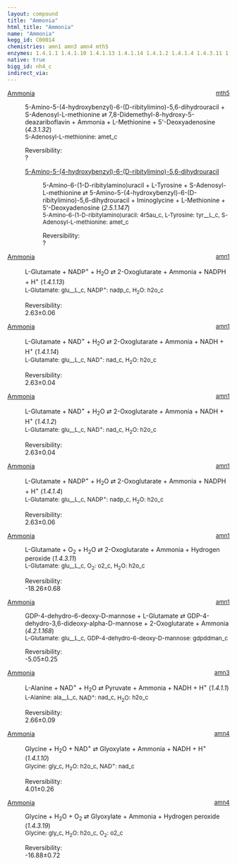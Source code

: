 ```yaml
---
layout: compound
title: "Ammonia"
html_title: "Ammonia"
name: "Ammonia"
kegg_id: C00014
chemistries: amn1 amn3 amn4 mth5
enzymes: 1.4.1.1 1.4.1.10 1.4.1.13 1.4.1.14 1.4.1.2 1.4.1.4 1.4.3.11 1.4.3.19 4.2.1.168 4.3.1.32
native: true
bigg_id: nh4_c
indirect_via:
---
```

<dl><dt class="rs-product"><a class="link-dark" data-bs-html="true" data-bs-title="KEGG: C00014" data-bs-toggle="tooltip" href="{{ site.url }}{{ site.baseurl }}/compounds/C00014">Ammonia</a><span style="float: right; max-width: 40%"><a class="link-dark opacity-50" href="{{ site.url }}{{ site.baseurl }}/chemistries/mth5" style="font-size: small; word-wrap: anywhere;">mth5</a></span></dt><dd><p>5-Amino-5-(4-hydroxybenzyl)-6-(D-ribitylimino)-5,6-dihydrouracil + S-Adenosyl-L-methionine ⇄ 7,8-Didemethyl-8-hydroxy-5-deazariboflavin + Ammonia + L-Methionine + 5'-Deoxyadenosine (<i>4.3.1.32</i>)<br/><span style="font-size: small;"><span data-bs-html="true" data-bs-title="KEGG: C00019" data-bs-toggle="tooltip">S-Adenosyl-L-methionine</span>: amet_c</span><br/><div class="reversibility_info">Reversibility: <div class="progress"><div aria-valuemax="100" aria-valuemin="0" aria-valuenow="0" class="progress-bar bg-light" role="progressbar" style="width: 100%"></div></div><span>?</span><div class="progress"><div aria-valuemax="10" aria-valuemin="0" aria-valuenow="0" class="progress-bar bg-light" role="progressbar" style="width: 100%"></div></div></div></p><dl><dt><a class="link-dark" data-bs-html="true" data-bs-title="KEGG: C21971" data-bs-toggle="tooltip" href="{{ site.url }}{{ site.baseurl }}/compounds/C21971">5-Amino-5-(4-hydroxybenzyl)-6-(D-ribitylimino)-5,6-dihydrouracil</a><span style="float: right; max-width: 40%"><a class="link-dark opacity-50" href="{{ site.url }}{{ site.baseurl }}/chemistries/None" style="font-size: small; word-wrap: anywhere;"></a></span></dt><dd><p>5-Amino-6-(1-D-ribitylamino)uracil + L-Tyrosine + S-Adenosyl-L-methionine ⇄ 5-Amino-5-(4-hydroxybenzyl)-6-(D-ribitylimino)-5,6-dihydrouracil + Iminoglycine + L-Methionine + 5'-Deoxyadenosine (<i>2.5.1.147</i>)<br/><span style="font-size: small;"><span data-bs-html="true" data-bs-title="KEGG: C04732" data-bs-toggle="tooltip">5-Amino-6-(1-D-ribitylamino)uracil</span>: 4r5au_c, <span data-bs-html="true" data-bs-title="KEGG: C00082" data-bs-toggle="tooltip">L-Tyrosine</span>: tyr__L_c, <span data-bs-html="true" data-bs-title="KEGG: C00019" data-bs-toggle="tooltip">S-Adenosyl-L-methionine</span>: amet_c</span><br/><div class="reversibility_info">Reversibility: <div class="progress"><div aria-valuemax="100" aria-valuemin="0" aria-valuenow="0" class="progress-bar bg-light" role="progressbar" style="width: 100%"></div></div><span>?</span><div class="progress"><div aria-valuemax="10" aria-valuemin="0" aria-valuenow="0" class="progress-bar bg-light" role="progressbar" style="width: 100%"></div></div></div></p><dl></dl></dd></dl></dd></dl><dl><dt class="rs-product"><a class="link-dark" data-bs-html="true" data-bs-title="KEGG: C00014" data-bs-toggle="tooltip" href="{{ site.url }}{{ site.baseurl }}/compounds/C00014">Ammonia</a><span style="float: right; max-width: 40%"><a class="link-dark opacity-50" href="{{ site.url }}{{ site.baseurl }}/chemistries/amn1" style="font-size: small; word-wrap: anywhere;">amn1</a></span></dt><dd><p>L-Glutamate + NADP<sup>+</sup> + H<sub>2</sub>O ⇄ 2-Oxoglutarate + Ammonia + NADPH + H<sup>+</sup> (<i>1.4.1.13</i>)<br/><span style="font-size: small;"><span data-bs-html="true" data-bs-title="KEGG: C00025" data-bs-toggle="tooltip">L-Glutamate</span>: glu__L_c, <span data-bs-html="true" data-bs-title="KEGG: C00006" data-bs-toggle="tooltip">NADP<sup>+</sup></span>: nadp_c, <span data-bs-html="true" data-bs-title="KEGG: C00001" data-bs-toggle="tooltip">H<sub>2</sub>O</span>: h2o_c</span><br/><div class="reversibility_info">Reversibility: <div class="progress"><div aria-valuemax="100" aria-valuemin="0" aria-valuenow="0" class="progress-bar bg-success" role="progressbar" style="width: 0%"></div></div><span>2.63±0.06</span><div class="progress"><div aria-valuemax="10" aria-valuemin="0" aria-valuenow="2.6320330451357945" class="progress-bar bg-danger" role="progressbar" style="width: 26.32%"></div><div aria-valuemax="10" aria-valuemin="0" aria-valuenow="2.6320330451357945" class="progress-bar bg-warning" role="progressbar" style="width: 0.60%"></div></div></div></p><dl></dl></dd></dl><dl><dt class="rs-product"><a class="link-dark" data-bs-html="true" data-bs-title="KEGG: C00014" data-bs-toggle="tooltip" href="{{ site.url }}{{ site.baseurl }}/compounds/C00014">Ammonia</a><span style="float: right; max-width: 40%"><a class="link-dark opacity-50" href="{{ site.url }}{{ site.baseurl }}/chemistries/amn1" style="font-size: small; word-wrap: anywhere;">amn1</a></span></dt><dd><p>L-Glutamate + NAD<sup>+</sup> + H<sub>2</sub>O ⇄ 2-Oxoglutarate + Ammonia + NADH + H<sup>+</sup> (<i>1.4.1.14</i>)<br/><span style="font-size: small;"><span data-bs-html="true" data-bs-title="KEGG: C00025" data-bs-toggle="tooltip">L-Glutamate</span>: glu__L_c, <span data-bs-html="true" data-bs-title="KEGG: C00003" data-bs-toggle="tooltip">NAD<sup>+</sup></span>: nad_c, <span data-bs-html="true" data-bs-title="KEGG: C00001" data-bs-toggle="tooltip">H<sub>2</sub>O</span>: h2o_c</span><br/><div class="reversibility_info">Reversibility: <div class="progress"><div aria-valuemax="100" aria-valuemin="0" aria-valuenow="0" class="progress-bar bg-success" role="progressbar" style="width: 0%"></div></div><span>2.63±0.04</span><div class="progress"><div aria-valuemax="10" aria-valuemin="0" aria-valuenow="2.63168689207535" class="progress-bar bg-danger" role="progressbar" style="width: 26.32%"></div><div aria-valuemax="10" aria-valuemin="0" aria-valuenow="2.63168689207535" class="progress-bar bg-warning" role="progressbar" style="width: 0.45%"></div></div></div></p><dl></dl></dd></dl><dl><dt class="rs-product"><a class="link-dark" data-bs-html="true" data-bs-title="KEGG: C00014" data-bs-toggle="tooltip" href="{{ site.url }}{{ site.baseurl }}/compounds/C00014">Ammonia</a><span style="float: right; max-width: 40%"><a class="link-dark opacity-50" href="{{ site.url }}{{ site.baseurl }}/chemistries/amn1" style="font-size: small; word-wrap: anywhere;">amn1</a></span></dt><dd><p>L-Glutamate + NAD<sup>+</sup> + H<sub>2</sub>O ⇄ 2-Oxoglutarate + Ammonia + NADH + H<sup>+</sup> (<i>1.4.1.2</i>)<br/><span style="font-size: small;"><span data-bs-html="true" data-bs-title="KEGG: C00025" data-bs-toggle="tooltip">L-Glutamate</span>: glu__L_c, <span data-bs-html="true" data-bs-title="KEGG: C00003" data-bs-toggle="tooltip">NAD<sup>+</sup></span>: nad_c, <span data-bs-html="true" data-bs-title="KEGG: C00001" data-bs-toggle="tooltip">H<sub>2</sub>O</span>: h2o_c</span><br/><div class="reversibility_info">Reversibility: <div class="progress"><div aria-valuemax="100" aria-valuemin="0" aria-valuenow="0" class="progress-bar bg-success" role="progressbar" style="width: 0%"></div></div><span>2.63±0.04</span><div class="progress"><div aria-valuemax="10" aria-valuemin="0" aria-valuenow="2.63168689207535" class="progress-bar bg-danger" role="progressbar" style="width: 26.32%"></div><div aria-valuemax="10" aria-valuemin="0" aria-valuenow="2.63168689207535" class="progress-bar bg-warning" role="progressbar" style="width: 0.45%"></div></div></div></p><dl></dl></dd></dl><dl><dt class="rs-product"><a class="link-dark" data-bs-html="true" data-bs-title="KEGG: C00014" data-bs-toggle="tooltip" href="{{ site.url }}{{ site.baseurl }}/compounds/C00014">Ammonia</a><span style="float: right; max-width: 40%"><a class="link-dark opacity-50" href="{{ site.url }}{{ site.baseurl }}/chemistries/amn1" style="font-size: small; word-wrap: anywhere;">amn1</a></span></dt><dd><p>L-Glutamate + NADP<sup>+</sup> + H<sub>2</sub>O ⇄ 2-Oxoglutarate + Ammonia + NADPH + H<sup>+</sup> (<i>1.4.1.4</i>)<br/><span style="font-size: small;"><span data-bs-html="true" data-bs-title="KEGG: C00025" data-bs-toggle="tooltip">L-Glutamate</span>: glu__L_c, <span data-bs-html="true" data-bs-title="KEGG: C00006" data-bs-toggle="tooltip">NADP<sup>+</sup></span>: nadp_c, <span data-bs-html="true" data-bs-title="KEGG: C00001" data-bs-toggle="tooltip">H<sub>2</sub>O</span>: h2o_c</span><br/><div class="reversibility_info">Reversibility: <div class="progress"><div aria-valuemax="100" aria-valuemin="0" aria-valuenow="0" class="progress-bar bg-success" role="progressbar" style="width: 0%"></div></div><span>2.63±0.06</span><div class="progress"><div aria-valuemax="10" aria-valuemin="0" aria-valuenow="2.6320330451357945" class="progress-bar bg-danger" role="progressbar" style="width: 26.32%"></div><div aria-valuemax="10" aria-valuemin="0" aria-valuenow="2.6320330451357945" class="progress-bar bg-warning" role="progressbar" style="width: 0.60%"></div></div></div></p><dl></dl></dd></dl><dl><dt class="rs-product"><a class="link-dark" data-bs-html="true" data-bs-title="KEGG: C00014" data-bs-toggle="tooltip" href="{{ site.url }}{{ site.baseurl }}/compounds/C00014">Ammonia</a><span style="float: right; max-width: 40%"><a class="link-dark opacity-50" href="{{ site.url }}{{ site.baseurl }}/chemistries/amn1" style="font-size: small; word-wrap: anywhere;">amn1</a></span></dt><dd><p>L-Glutamate + O<sub>2</sub> + H<sub>2</sub>O ⇄ 2-Oxoglutarate + Ammonia + Hydrogen peroxide (<i>1.4.3.11</i>)<br/><span style="font-size: small;"><span data-bs-html="true" data-bs-title="KEGG: C00025" data-bs-toggle="tooltip">L-Glutamate</span>: glu__L_c, <span data-bs-html="true" data-bs-title="KEGG: C00007" data-bs-toggle="tooltip">O<sub>2</sub></span>: o2_c, <span data-bs-html="true" data-bs-title="KEGG: C00001" data-bs-toggle="tooltip">H<sub>2</sub>O</span>: h2o_c</span><br/><div class="reversibility_info">Reversibility: <div class="progress" style="flex-direction: row-reverse;"><div aria-valuemax="10" aria-valuemin="0" aria-valuenow="-18.255170013611455" class="progress-bar bg-success" role="progressbar" style="width: 182.55%"></div></div><span>-18.26±0.68</span><div class="progress"><div aria-valuemax="10" aria-valuemin="0" aria-valuenow="-18.255170013611455" class="progress-bar bg-danger" role="progressbar" style="width: 0%"></div></div></div></p><dl></dl></dd></dl><dl><dt class="rs-product"><a class="link-dark" data-bs-html="true" data-bs-title="KEGG: C00014" data-bs-toggle="tooltip" href="{{ site.url }}{{ site.baseurl }}/compounds/C00014">Ammonia</a><span style="float: right; max-width: 40%"><a class="link-dark opacity-50" href="{{ site.url }}{{ site.baseurl }}/chemistries/amn1" style="font-size: small; word-wrap: anywhere;">amn1</a></span></dt><dd><p>GDP-4-dehydro-6-deoxy-D-mannose + L-Glutamate ⇄ GDP-4-dehydro-3,6-dideoxy-alpha-D-mannose + 2-Oxoglutarate + Ammonia (<i>4.2.1.168</i>)<br/><span style="font-size: small;"><span data-bs-html="true" data-bs-title="KEGG: C00025" data-bs-toggle="tooltip">L-Glutamate</span>: glu__L_c, <span data-bs-html="true" data-bs-title="KEGG: C01222" data-bs-toggle="tooltip">GDP-4-dehydro-6-deoxy-D-mannose</span>: gdpddman_c</span><br/><div class="reversibility_info">Reversibility: <div class="progress" style="flex-direction: row-reverse;"><div aria-valuemax="10" aria-valuemin="0" aria-valuenow="-5.045453077027561" class="progress-bar bg-success" role="progressbar" style="width: 50.45%"></div><div aria-valuemax="10" aria-valuemin="0" aria-valuenow="-5.045453077027561" class="progress-bar bg-warning" role="progressbar" style="width: 2.45%"></div></div><span>-5.05±0.25</span><div class="progress"><div aria-valuemax="10" aria-valuemin="0" aria-valuenow="-5.045453077027561" class="progress-bar bg-danger" role="progressbar" style="width: 0%"></div></div></div></p><dl></dl></dd></dl><dl><dt class="rs-product"><a class="link-dark" data-bs-html="true" data-bs-title="KEGG: C00014" data-bs-toggle="tooltip" href="{{ site.url }}{{ site.baseurl }}/compounds/C00014">Ammonia</a><span style="float: right; max-width: 40%"><a class="link-dark opacity-50" href="{{ site.url }}{{ site.baseurl }}/chemistries/amn3" style="font-size: small; word-wrap: anywhere;">amn3</a></span></dt><dd><p>L-Alanine + NAD<sup>+</sup> + H<sub>2</sub>O ⇄ Pyruvate + Ammonia + NADH + H<sup>+</sup> (<i>1.4.1.1</i>)<br/><span style="font-size: small;"><span data-bs-html="true" data-bs-title="KEGG: C00041" data-bs-toggle="tooltip">L-Alanine</span>: ala__L_c, <span data-bs-html="true" data-bs-title="KEGG: C00003" data-bs-toggle="tooltip">NAD<sup>+</sup></span>: nad_c, <span data-bs-html="true" data-bs-title="KEGG: C00001" data-bs-toggle="tooltip">H<sub>2</sub>O</span>: h2o_c</span><br/><div class="reversibility_info">Reversibility: <div class="progress"><div aria-valuemax="100" aria-valuemin="0" aria-valuenow="0" class="progress-bar bg-success" role="progressbar" style="width: 0%"></div></div><span>2.66±0.09</span><div class="progress"><div aria-valuemax="10" aria-valuemin="0" aria-valuenow="2.657079569321616" class="progress-bar bg-danger" role="progressbar" style="width: 26.57%"></div><div aria-valuemax="10" aria-valuemin="0" aria-valuenow="2.657079569321616" class="progress-bar bg-warning" role="progressbar" style="width: 0.86%"></div></div></div></p><dl></dl></dd></dl><dl><dt class="rs-product"><a class="link-dark" data-bs-html="true" data-bs-title="KEGG: C00014" data-bs-toggle="tooltip" href="{{ site.url }}{{ site.baseurl }}/compounds/C00014">Ammonia</a><span style="float: right; max-width: 40%"><a class="link-dark opacity-50" href="{{ site.url }}{{ site.baseurl }}/chemistries/amn4" style="font-size: small; word-wrap: anywhere;">amn4</a></span></dt><dd><p>Glycine + H<sub>2</sub>O + NAD<sup>+</sup> ⇄ Glyoxylate + Ammonia + NADH + H<sup>+</sup> (<i>1.4.1.10</i>)<br/><span style="font-size: small;"><span data-bs-html="true" data-bs-title="KEGG: C00037" data-bs-toggle="tooltip">Glycine</span>: gly_c, <span data-bs-html="true" data-bs-title="KEGG: C00001" data-bs-toggle="tooltip">H<sub>2</sub>O</span>: h2o_c, <span data-bs-html="true" data-bs-title="KEGG: C00003" data-bs-toggle="tooltip">NAD<sup>+</sup></span>: nad_c</span><br/><div class="reversibility_info">Reversibility: <div class="progress"><div aria-valuemax="100" aria-valuemin="0" aria-valuenow="0" class="progress-bar bg-success" role="progressbar" style="width: 0%"></div></div><span>4.01±0.26</span><div class="progress"><div aria-valuemax="10" aria-valuemin="0" aria-valuenow="4.01127366132562" class="progress-bar bg-danger" role="progressbar" style="width: 40.11%"></div><div aria-valuemax="10" aria-valuemin="0" aria-valuenow="4.01127366132562" class="progress-bar bg-warning" role="progressbar" style="width: 2.60%"></div></div></div></p><dl></dl></dd></dl><dl><dt class="rs-product"><a class="link-dark" data-bs-html="true" data-bs-title="KEGG: C00014" data-bs-toggle="tooltip" href="{{ site.url }}{{ site.baseurl }}/compounds/C00014">Ammonia</a><span style="float: right; max-width: 40%"><a class="link-dark opacity-50" href="{{ site.url }}{{ site.baseurl }}/chemistries/amn4" style="font-size: small; word-wrap: anywhere;">amn4</a></span></dt><dd><p>Glycine + H<sub>2</sub>O + O<sub>2</sub> ⇄ Glyoxylate + Ammonia + Hydrogen peroxide (<i>1.4.3.19</i>)<br/><span style="font-size: small;"><span data-bs-html="true" data-bs-title="KEGG: C00037" data-bs-toggle="tooltip">Glycine</span>: gly_c, <span data-bs-html="true" data-bs-title="KEGG: C00001" data-bs-toggle="tooltip">H<sub>2</sub>O</span>: h2o_c, <span data-bs-html="true" data-bs-title="KEGG: C00007" data-bs-toggle="tooltip">O<sub>2</sub></span>: o2_c</span><br/><div class="reversibility_info">Reversibility: <div class="progress" style="flex-direction: row-reverse;"><div aria-valuemax="10" aria-valuemin="0" aria-valuenow="-16.875583244361255" class="progress-bar bg-success" role="progressbar" style="width: 168.76%"></div></div><span>-16.88±0.72</span><div class="progress"><div aria-valuemax="10" aria-valuemin="0" aria-valuenow="-16.875583244361255" class="progress-bar bg-danger" role="progressbar" style="width: 0%"></div></div></div></p><dl></dl></dd></dl>